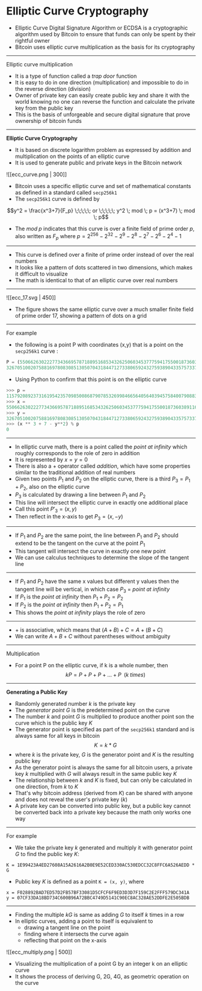 # Elliptic Curve Cryptography

- Elliptic Curve Digital Signature Algorithm or ECDSA is a cryptographic algorithm used by Bitcoin to ensure that funds can only be spent by their rightful owner
- Bitcoin uses elliptic curve multiplication as the basis for its cryptography
---
Elliptic curve multiplication
- It is a type of function called a *trap door* function
- It is easy to do in one direction (multiplication) and impossible to do in the reverse direction (division)
- Owner of private key can easily create public key and share it with the world knowing no one can reverse the function and calculate the private key from the public key
- This is the basis of unforgeable and secure digital signature that prove ownership of bitcoin funds
---
**Elliptic Curve Cryptography**
- It is based on discrete logarithm problem as expressed by addition and multiplication on the points of an elliptic curve
- It is used to generate public and private keys in the Bitcoin network

![[ecc_curve.png | 300]]

- Bitcoin uses a specific elliptic curve and set of mathematical constants as defined in a standard called `secp256k1`
- The `secp256k1` curve is defined by

$$y^2 = \frac{x^3+7}{F_p} \;\;\;\;\; or \;\;\;\;\; y^2 \; mod \; p = (x^3+7) \; mod \; p$$

- The $mod \; p$ indicates that this curve is over a finite field of prime order $p$, also written as $F_p$ where $p = 2^{256} - 2^{32} - 2^9 - 2^8 - 2^7 - 2^6 - 2^4 - 1$
---
- This curve is defined over a finite of prime order instead of over the real numbers
- It looks like a pattern of dots scattered in two dimensions, which makes it difficult to visualize
- The math is identical to that of an elliptic curve over real numbers
---
![[ecc_17.svg | 450]]
- The figure shows the same elliptic curve over a much smaller finite field of prime order 17, showing a pattern of dots on a grid
---
For example
- the following is a point P with coordinates (x,y) that is a point on the `secp256k1` curve :

```python
P = (55066263022277343669578718895168534326250603453777594175500187360389116729240,
32670510020758816978083085130507043184471273380659243275938904335757337482424)
```
- Using Python to confirm that this point is on the elliptic curve
```python
>>> p =
115792089237316195423570985008687907853269984665640564039457584007908834671663
>>> x =
55066263022277343669578718895168534326250603453777594175500187360389116729240
>>> y =
32670510020758816978083085130507043184471273380659243275938904335757337482424
>>> (x ** 3 + 7 - y**2) % p
0
```
---
- In elliptic curve math, there is a point called the *point at infinity* which roughly corresponds to the role of zero in addition
- It is represented by $x = y = 0$
- There is also a $+$ operator called *addition*, which have some properties similar to the traditional addition of real numbers
- Given two points $P_1$ and $P_2$ on the elliptic curve, there is a third $P_3 = P_1 + P_2$, also on the elliptic curve
- $P_3$ is calculated by drawing a line between $P_1$ and $P_2$
- This line will intersect the elliptic curve in exactly one additional place
- Call this point $P'_3 = (x,y)$
- Then reflect in the x-axis to get $P_3 = (x,-y)$
---
- If $P_1$ and $P_2$ are the same point, the line between $P_1$ and $P_2$ should extend to be the tangent on the curve at the point $P_1$
- This tangent will intersect the curve in exactly one new point
- We can use calculus techniques to determine the slope of the tangent line
---
- If $P_1$ and $P_2$  have the same x values but different y values then the tangent line will be vertical, in which case $P_3$ = *point at infinity*
- If $P_1$ is the *point at infinity* then $P_1 + P_2 = P_2$
- If $P_2$ is the *point at infinity* then $P_1 + P_2 = P_1$
- This shows the *point at infinity* plays the role of zero
---
- $+$ is associative, which means that $(A + B) + C = A + (B + C)$
- We can write $A + B + C$ without parentheses without ambiguity
---
Multiplication
- For a point P on the elliptic curve, if k is a whole number, then
$$
kP = P + P + P + ... + P \;\; (k \; times)
$$
---
**Generating a Public Key**
- Randomly generated number *k* is the private key
- The *generator point G* is the predetermined point on the curve
- The number *k* and point *G* is multiplied to produce another point son the curve which is the public key *K*
- The generator point is specified as part of the `secp256k1` standard and is always same for all keys in bitcoin
$$
K = k * G
$$
- where *k* is the private key, *G* is the generator point and *K* is the resulting public key
- As the generator point is always the same for all bitcoin users, a private key *k* multiplied with *G* will always result in the same public key *K*
- The relationship between *k* and *K* is fixed, but can only be calculated in one direction, from *k* to *K*
- That's why bitcoin address (derived from *K*) can be shared with anyone and does not reveal the user's private key (*k*)
- A private key can be converted into public key, but a public key cannot be converted back into a private key because the math only works one way
---
For example
- We take the private key *k* generated and multiply it with generator point *G* to find the public key *K*:
```
K = 1E99423A4ED27608A15A2616A2B0E9E52CED330AC530EDCC32C8FFC6A526AEDD * G
```
- Public key *K* is defined as a point `K = (x, y)`, where
```
x = F028892BAD7ED57D2FB57BF33081D5CFCF6F9ED3D3D7F159C2E2FFF579DC341A
y = 07CF33DA18BD734C600B96A72BBC4749D5141C90EC8AC328AE52DDFE2E505BDB
```
---
- Finding the multiple *kG* is same as adding *G* to itself *k* times in a row
- In elliptic curves, adding a point to itself is equivalent to 
	- drawing a tangent line on the point
	- finding where it intersects the curve again 
	- reflecting that point on the x-axis

![[ecc_multiply.png | 500]]

- Visualizing the multiplication of a point G by an integer k on an elliptic curve
- It shows the process of deriving G, 2G, 4G, as geometric operation on the curve